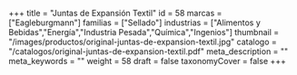 +++
title = "Juntas de Expansión Textil"
id = 58
marcas = ["Eagleburgmann"]
familias = ["Sellado"]
industrias = ["Alimentos y Bebidas","Energía","Industria Pesada","Química","Ingenios"]
thumbnail = "/images/productos/original-juntas-de-expansion-textil.jpg"
catalogo = "/catalogos/original-juntas-de-expansion-textil.pdf"
meta_description = ""
meta_keywords = ""
weight = 58
draft = false
taxonomyCover = false
+++
